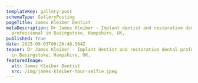 ```yaml
---
templateKey: gallery-post
schemaType: GalleryPosting
pageTitle: James Kleiber Dentist
metaDescription: Dr James Kleiber - Implant dentist and restorative dental
  professional in Basingstoke, Hampshire, UK,
published: true
date: 2025-09-03T09:26:48.504Z
teaser: Dr James Kleiber - Implant dentist and restorative dental professional
  in Basingstoke, Hampshire, UK,
featuredImage:
  alt: James Kleiber Dentist
  src: /img/james-kleiber-tour-selfie.jpeg
---
```

